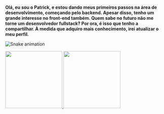 **Olá, eu sou o Patrick, e estou dando meus primeiros passos na área de desenvolvimento, começando pelo backend. Apesar disso, tenho um grande interesse no front-end também. Quem sabe no futuro não me torne um desenvolvedor fullstack? Por ora, é isso que tenho a compartilhar. À medida que adquiro mais conhecimento, irei atualizar o meu perfil.**

![Snake animation](https://github.com/patricklaf2k/patricklaf2k/blob/output/github-contribution-grid-snake.svg)

<div>
<a href="https://github.com/patricklaf2k">
<img height="180em" src="https://github-readme-stats.vercel.app/api/top-langs/?username=patricklaf2k&layout=compact&langs_count=7&theme=merko"/>
<img height="180em" src="https://github-readme-stats.vercel.app/api?username=patricklaf2k&show_icons=true&theme=merko&include_all_commits=true&count_private=true"/>
</div>
